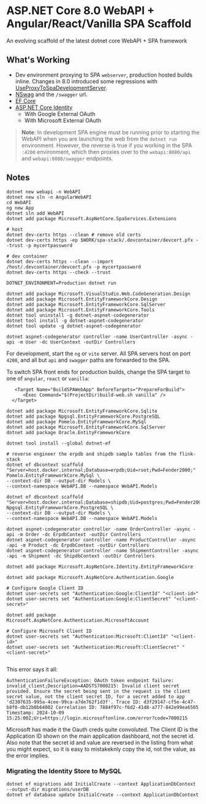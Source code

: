 # ASP.NET Core 8.0 WebAPI + Angular/React/Vanilla SPA Scaffold

An evolving scaffold of the latest dotnet core WebAPI + SPA framework

## What's Working

- Dev environment proxying to SPA `webserver`, production hosted builds inline.  Changes in 8.0 introduced some regressions with [UseProxyToSpaDevelopmentServer](https://exploding-kitten.com/2024/08-usespa-minimal-api).
- [NSwag](https://github.com/RicoSuter/NSwag) and the `/swagger` url.
- [EF Core](https://learn.microsoft.com/en-us/ef/core/)
- [ASP.NET Core Identity](https://learn.microsoft.com/en-us/aspnet/core/security/authentication/identity-api-authorization?view=aspnetcore-8.0)
   - With Google External OAuth
   - With Microsoft External OAuth

> __Note__: In development SPA engine must be running prior to starting the WebAPI when you are launching the web from the `dotnet run` environment.  However, the reverse is true if you working in the SPA `:4200` environment, which then proxies over to the `webapi:8080/api` and `webapi:8080/swagger` endpoints.


## Notes

```
dotnet new webapi -n WebAPI
dotnet new sln -n AngularWebAPI 
cd WebAPI
ng new App
dotnet sln add WebAPI
dotnet add package Microsoft.AspNetCore.SpaServices.Extensions

# host
dotnet dev-certs https --clean # remove old certs
dotnet dev-certs https -ep $WORK/spa-stack/.devcontainer/devcert.pfx --trust -p mycertpassword

# dev container
dotnet dev-certs https --clean --import /host/.devcontainer/devcert.pfx -p mycertpassword
dotnet dev-certs https --check --trust

DOTNET_ENVIRONMENT=Production dotnet run

dotnet add package Microsoft.VisualStudio.Web.CodeGeneration.Design
dotnet add package Microsoft.EntityFrameworkCore.Design
dotnet add package Microsoft.EntityFrameworkCore.SqlServer
dotnet add package Microsoft.EntityFrameworkCore.Tools
dotnet tool uninstall -g dotnet-aspnet-codegenerator
dotnet tool install -g dotnet-aspnet-codegenerator
dotnet tool update -g dotnet-aspnet-codegenerator

dotnet aspnet-codegenerator controller -name UserController -async -api -m User -dc UserContext -outDir Controllers

```

For development, start the `ng` or `vite` server.  All SPA servers host on port `4200`, and all but `api` and `swagger` paths are forwarded to the SPA.

To switch SPA front ends for production builds, change the SPA target to one of `angular`, `react` or `vanilla`:
```
   <Target Name="BuildSPAWebApp" BeforeTargets="PrepareForBuild">
      <Exec Command="$(ProjectDir)build-web.sh vanilla" />
  </Target>
```

```
dotnet add package Microsoft.EntityFrameworkCore.Sqlite
dotnet add package Npgsql.EntityFrameworkCore.PostgreSQL
dotnet add package Pomelo.EntityFrameworkCore.MySql
dotnet add package Microsoft.EntityFrameworkCore.SqlServer
dotnet add package Oracle.EntityFrameworkCore

dotnet tool install --global dotnet-ef

# reverse engineer the erpdb and shipdb sample tables from the flink-stack
dotnet ef dbcontext scaffold "Server=host.docker.internal;Database=erpdb;Uid=root;Pwd=Fender2000;" Pomelo.EntityFrameworkCore.MySql \
--context-dir DB --output-dir Models \
--context-namespace WebAPI.DB --namespace WebAPI.Models

dotnet ef dbcontext scaffold "Server=host.docker.internal;Database=shipdb;Uid=postgres;Pwd=Fender2000;" Npgsql.EntityFrameworkCore.PostgreSQL \
--context-dir DB --output-dir Models \
--context-namespace WebAPI.DB --namespace WebAPI.Models

dotnet aspnet-codegenerator controller -name OrderController -async -api -m Order -dc ErpdbContext -outDir Controllers
dotnet aspnet-codegenerator controller -name ProductController -async -api -m Product -dc ErpdbContext -outDir Controllers
dotnet aspnet-codegenerator controller -name ShipmentController -async -api -m Shipment -dc ShipdbContext -outDir Controllers

dotnet add package Microsoft.AspNetCore.Identity.EntityFrameworkCore

dotnet add package Microsoft.AspNetCore.Authentication.Google

# Configure Google Client ID
dotnet user-secrets set "Authentication:Google:ClientId" "<client-id>"
dotnet user-secrets set "Authentication:Google:ClientSecret" "<client-secret>"

dotnet add package Microsoft.AspNetCore.Authentication.MicrosoftAccount

# Configure Microsoft Client ID
dotnet user-secrets set "Authentication:Microsoft:ClientId" "<client-id>"
dotnet user-secrets set "Authentication:Microsoft:ClientSecret" "<client-secret>"


```

This error says it all:

```
AuthenticationFailureException: OAuth token endpoint failure: invalid_client;Description=AADSTS7000215: Invalid client secret provided. Ensure the secret being sent in the request is the client secret value, not the client secret ID, for a secret added to app 'd2307635-995a-4cee-99ca-a7de762f1d3f'. Trace ID: d3f29147-cf5e-4c47-b8f0-db12b0b64002 Correlation ID: 7884f97c-f6d2-41d8-a777-842e99ea6505 Timestamp: 2024-10-09 15:25:00Z;Uri=https://login.microsoftonline.com/error?code=7000215
```

Microsoft has made it the Oauth creds quite convoluted.  The Client ID is the Application ID shown on the main application dashboard, not the secret id.  Also note that the secret id and value are reversed in the listing from what you might expect, so it is easy to mistakeknly copy the id, not the value, as the error implies.


### Migrating the Identity Store to MySQL
```
dotnet ef migrations add InitialCreate --context ApplicationDbContext --output-dir migrations/userDB
dotnet ef database update InitialCreate --context ApplicationDbContext
```